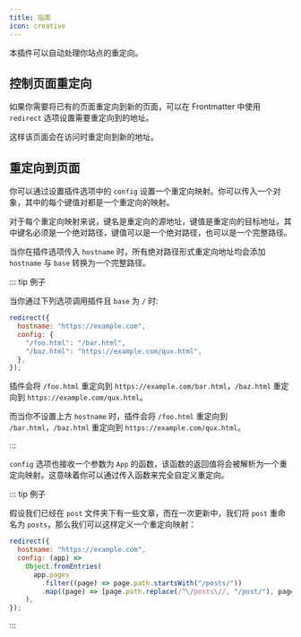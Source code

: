 ```yaml
---
title: 指南
icon: creative
---
```


本插件可以自动处理你站点的重定向。

## 控制页面重定向

如果你需要将已有的页面重定向到新的页面，可以在 Frontmatter 中使用 `redirect` 选项设置需要重定向到的地址。

这样该页面会在访问时重定向到新的地址。

## 重定向到页面

你可以通过设置插件选项中的 `config` 设置一个重定向映射。你可以传入一个对象，其中的每个键值对都是一个重定向的映射。

对于每个重定向映射来说，键名是重定向的源地址，键值是重定向的目标地址。其中键名必须是一个绝对路径，键值可以是一个绝对路径，也可以是一个完整路径。

当你在插件选项传入 `hostname` 时，所有绝对路径形式重定向地址均会添加 `hostname` 与 `base` 转换为一个完整路径。

::: tip 例子

当你通过下列选项调用插件且 `base` 为 `/` 时:

```js
redirect({
  hostname: "https://example.com",
  config: {
    "/foo.html": "/bar.html",
    "/baz.html": "https://example.com/qux.html",
  },
});
```

插件会将 `/foo.html` 重定向到 `https://example.com/bar.html`，`/baz.html` 重定向到 `https://example.com/qux.html`。

而当你不设置上方 `hostname` 时，插件会将 `/foo.html` 重定向到 `/bar.html`，`/baz.html` 重定向到 `https://example.com/qux.html`。

:::

`config` 选项也接收一个参数为 `App` 的函数，该函数的返回值将会被解析为一个重定向映射。这意味着你可以通过传入函数来完全自定义重定向。

::: tip 例子

假设我们已经在 `post` 文件夹下有一些文章，而在一次更新中，我们将 `post` 重命名为 `posts`，那么我们可以这样定义一个重定向映射：

```js
redirect({
  hostname: "https://example.com",
  config: (app) =>
    Object.fromEntries(
      app.pages
        .filter((page) => page.path.startsWith("/posts/"))
        .map((page) => [page.path.replace(/^\/posts\//, "/post/"), page.path])
    ),
});
```

:::
